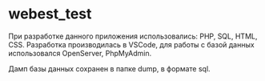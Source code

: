 # webest_test
При разработке данного приложения использовались: PHP, SQL, HTML, CSS.
Разработка производилась в VSCode, для работы с базой данных использовался OpenServer, PhpMyAdmin.

Дамп базы данных сохранен в папке dump, в формате sql.
